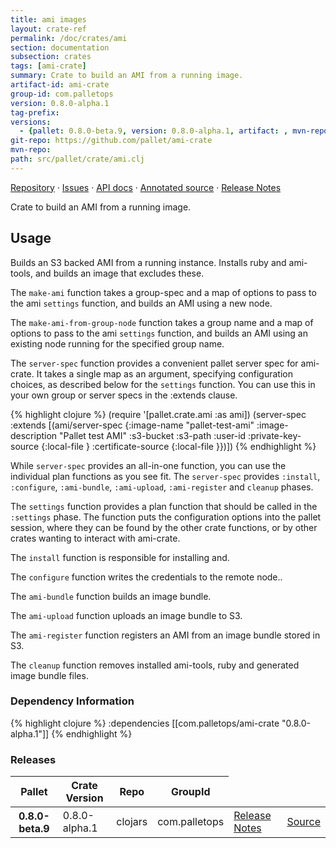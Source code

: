 ```yaml
---
title: ami images
layout: crate-ref
permalink: /doc/crates/ami
section: documentation
subsection: crates
tags: [ami-crate]
summary: Crate to build an AMI from a running image.
artifact-id: ami-crate
group-id: com.palletops
version: 0.8.0-alpha.1
tag-prefix: 
versions:
  - {pallet: 0.8.0-beta.9, version: 0.8.0-alpha.1, artifact: , mvn-repo: , group-id: com.palletops, artifact-id: ami-crate, source-path: src/pallet/crate/ami.clj}
git-repo: https://github.com/pallet/ami-crate
mvn-repo: 
path: src/pallet/crate/ami.clj
---
```


[Repository](https://github.com/pallet/ami-crate) &#xb7;
[Issues](https://github.com/pallet/ami-crate/issues) &#xb7;
[API docs](http://palletops.com/ami-crate/0.8/api) &#xb7;
[Annotated source](http://palletops.com/ami-crate/0.8/annotated/uberdoc.html) &#xb7;
[Release Notes](https://github.com/pallet/ami-crate/blob/develop/ReleaseNotes.md)

Crate to build an AMI from a running image.

## Usage

Builds an S3 backed AMI from a running instance.  Installs ruby and ami-tools,
and builds an image that excludes these.

The `make-ami` function takes a group-spec and a map of options to pass to the
ami `settings` function, and builds an AMI using a new node.

The `make-ami-from-group-node` function takes a group name and a map of options
to pass to the ami `settings` function, and builds an AMI using an existing node
running for the specified group name.

The `server-spec` function provides a convenient pallet server spec for
ami-crate.  It takes a single map as an argument, specifying configuration
choices, as described below for the `settings` function.  You can use this
in your own group or server specs in the :extends clause.

{% highlight clojure %}
(require '[pallet.crate.ami :as ami])
(server-spec
  :extends [(ami/server-spec
             {:image-name "pallet-test-ami"
              :image-description "Pallet test AMI"
              :s3-bucket <your-s3-bucket>
              :s3-path <your-s3-path>
              :user-id <your-aws-user-id>
              :private-key-source {:local-file <your-aws-private-key-file>}
              :certificate-source {:local-file <your-aws-cert-file>}})])
{% endhighlight %}

While `server-spec` provides an all-in-one function, you can use the individual
plan functions as you see fit.  The `server-spec` provides `:install`,
`:configure`, `:ami-bundle`, `:ami-upload`, `:ami-register` and `cleanup`
phases.

The `settings` function provides a plan function that should be called in the
`:settings` phase.  The function puts the configuration options into the pallet
session, where they can be found by the other crate functions, or by other
crates wanting to interact with ami-crate.

The `install` function is responsible for installing and.

The `configure` function writes the credentials to the remote node..

The `ami-bundle` function builds an image bundle.

The `ami-upload` function uploads an image bundle to S3.

The `ami-register` function registers an AMI from an image bundle stored in S3.

The `cleanup` function removes installed ami-tools, ruby and generated image
bundle files.


### Dependency Information

{% highlight clojure %}
:dependencies [[com.palletops/ami-crate "0.8.0-alpha.1"]]
{% endhighlight %}

### Releases

<table>
<thead>
  <tr><th>Pallet</th><th>Crate Version</th><th>Repo</th><th>GroupId</th></tr>
</thead>
<tbody>
  <tr>
    <th>0.8.0-beta.9</th>
    <td>0.8.0-alpha.1</td>
    <td>clojars</td>
    <td>com.palletops</td>
    <td><a href='https://github.com/pallet/ami-crate/blob/0.8.0-alpha.1/ReleaseNotes.md'>Release Notes</a></td>
    <td><a href='https://github.com/pallet/ami-crate/blob/0.8.0-alpha.1/'>Source</a></td>
  </tr>
</tbody>
</table>
